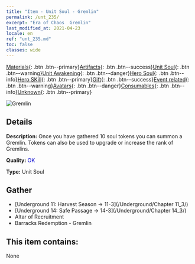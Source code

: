 ```yaml
---
title: "Item - Unit Soul - Gremlin"
permalink: /unt_235/
excerpt: "Era of Chaos  Gremlin"
last_modified_at: 2021-04-23
locale: en
ref: "unt_235.md"
toc: false
classes: wide
---
```

 [Materials](/Items/){: .btn .btn--primary}[Artifacts](/Items/Artifacts/){: .btn .btn--success}[Unit Soul](/Items/UnitSoul/){: .btn .btn--warning}[Unit Awakening](/Items/UnitAwakening/){: .btn .btn--danger}[Hero Soul](/Items/HeroSoul/){: .btn .btn--info}[Hero SKill](/Items/HeroSkill/){: .btn .btn--primary}[Gift](/Items/Gift/){: .btn .btn--success}[Event related](/Items/Events/){: .btn .btn--warning}[Avatars](/Items/Avatars/){: .btn .btn--danger}[Consumables](/Items/Consumables/){: .btn .btn--info}[Unknown](/Items/Unknown/){: .btn .btn--primary}

 ![Gremlin](/images/u/ti_xiaoyaojing.jpg)

## Details
 **Description:** Once you have gathered 10 soul tokens you can summon a Gremlin. Tokens can also be used to upgrade or increase the rank of Gremlins.

 **Quality:** <span style="color: #0000CD">OK</span>

 **Type:** Unit Soul

## Gather

*    [Underground 11: Harvest Season -> 11-3](/Underground/Chapter 11_3/) 
*    [Underground 14: Safe Passage -> 14-3](/Underground/Chapter 14_3/) 
*    Altar of Recruitment 
*    Barracks Redemption - Gremlin 

## This item contains:

  None

